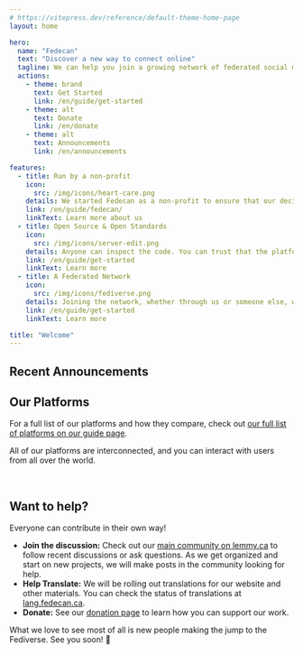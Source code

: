 ```yaml
---
# https://vitepress.dev/reference/default-theme-home-page
layout: home

hero:
  name: "Fedecan"
  text: "Discover a new way to connect online"
  tagline: We can help you join a growing network of federated social media that prioritizes community over profit
  actions:
    - theme: brand
      text: Get Started
      link: /en/guide/get-started
    - theme: alt
      text: Donate
      link: /en/donate
    - theme: alt
      text: Announcements
      link: /en/announcements

features:
  - title: Run by a non-profit
    icon: 
      src: /img/icons/heart-care.png
    details: We started Fedecan as a non-profit to ensure that our decisions will always prioritize our users.
    link: /en/guide/fedecan/
    linkText: Learn more about us
  - title: Open Source & Open Standards
    icon: 
      src: /img/icons/server-edit.png
    details: Anyone can inspect the code. You can trust that the platforms are secure, privacy respecting, and fair.
    link: /en/guide/get-started
    linkText: Learn more
  - title: A Federated Network
    icon: 
      src: /img/icons/fediverse.png
    details: Joining the network, whether through us or someone else, will let you interact with users everywhere else.
    link: /en/guide/get-started
    linkText: Learn more

title: "Welcome"
---
```


## Recent Announcements

<BlogPostList
    format="vertical"
    sortOrder="descending"
    excerptLines="2"
    maxCards="3"
    postsDataKey="enPostsData"
    authorsDataKey="enAuthors"
    :hideAuthor="true"
    :hideCategory="true"
  />

## Our Platforms

For a full list of our platforms and how they compare, check out [our full list of platforms on our guide page](/en/guide/fedecan/our-platforms). 

All of our platforms are interconnected, and you can interact with users from all over the world.

<VerticalContainer>
<VerticalCard
    title="pixelfed.ca"
    image="/img/guide/pixelfed-screenshots.png"
    excerpt="A photo sharing platform managed by Canadians"
    url="https://pixelfed.ca"
    category="Pixelfed"
    :hideAuthor="true"
/>
<VerticalCard
    title="lemmy.ca"
    image="/img/guide/desktop-D2_photon.png"
    excerpt="A Canadian focused forum running the Lemmy software" 
    url="https://lemmy.ca"
    category="Lemmy"
    :hideAuthor="true"
/>
<VerticalCard
    title="sh.itjust.works"
    image="/img/guide/desktop-D2_tess-sjw.png"
    excerpt="A general purpose forum running the Lemmy software"
    url="https://sh.itjust.works"
    category="Lemmy"
    :hideAuthor="true"
/>
<VerticalCard
    title="piefed.ca"
    image="/img/guide/piefed-desktop-D1_default.png"
    excerpt="A new Canadian focused forum running the Piefed software"
    url="https://sh.itjust.works"
    category="Piefed"
    :hideAuthor="true"
/>
</VerticalContainer>
<br>



## Want to help?

Everyone can contribute in their own way! 
<!-- Whether you want to join a platform, donate, or help share your expertise, we look forward to seeing you around. See below for some links to get started, but this list is not exhaustive: -->

- **Join the discussion:** Check out our [main community on lemmy.ca](https://lemmy.ca/c/main) to follow recent discussions or ask questions. As we get organized and start on new projects, we will make posts in the community looking for help.
- **Help Translate:** We will be rolling out translations for our website and other materials. You can check the status of translations at [lang.fedecan.ca](https://lang.fedecan.ca/).
- **Donate:** See our [donation page](donate.md) to learn how you can support our work.

What we love to see most of all is new people making the jump to the Fediverse. See you soon! 🍁